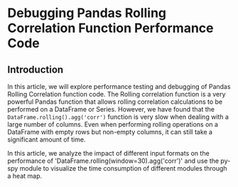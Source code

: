 # Debugging Pandas Rolling Correlation Function Performance Code

## Introduction
In this article, we will explore performance testing and debugging of Pandas Rolling Correlation function code. 
The Rolling correlation function is a very powerful Pandas function that allows rolling correlation calculations to be performed on a DataFrame or Series. 
However, we have found that the `DataFrame.rolling().agg('corr')` function is very slow when dealing with a large number of columns. 
Even when performing rolling operations on a DataFrame with empty rows but non-empty columns, it can still take a significant amount of time.

In this article, we analyze the impact of different input formats on the performance of 'DataFrame.rolling(window=30).agg('corr')' and 
use the py-spy module to visualize the time consumption of different modules through a heat map.
